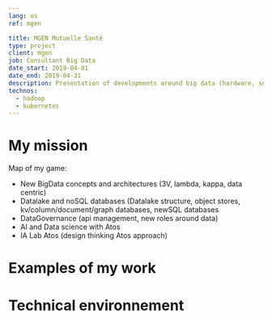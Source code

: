 ```yaml
---
lang: us
ref: mgen

title: MGEN Mutuelle Santé
type: project
client: mgen
job: Consultant Big Data 
date_start: 2019-04-01
date_end: 2019-04-31
description: Presentation of developments around big data (hardware, software, organization, etc.).
technos:
  - hadoop
  - kubernetes
---
```

# My mission

Map of my game:
- New BigData concepts and architectures (3V, lambda, kappa, data centric)
- Datalake and noSQL databases (Datalake structure, object stores, kv/column/document/graph databases, newSQL databases
- DataGovernance (api management, new roles around data)
- AI and Data science with Atos
- IA Lab Atos (design thinking Atos approach)

# Examples of my work

# Technical environnement